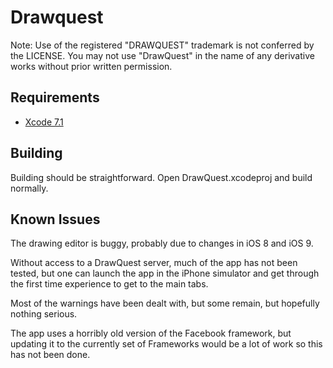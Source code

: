 # Drawquest

Note: Use of the registered "DRAWQUEST" trademark is not conferred by the LICENSE. You may not use "DrawQuest" in the name of any derivative works without prior written permission.

## Requirements ##

- [Xcode 7.1](http://developer.apple.com)

## Building ##

Building should be straightforward. Open DrawQuest.xcodeproj and build normally.

## Known Issues ##

The drawing editor is buggy, probably due to changes in iOS 8 and iOS 9.

Without access to a DrawQuest server, much of the app has not been tested, but one can
launch the app in the iPhone simulator and get through the first time experience to get
to the main tabs.

Most of the warnings have been dealt with, but some remain, but hopefully nothing serious.

The app uses a horribly old version of the Facebook framework, but updating it to the
currently set of Frameworks would be a lot of work so this has not been done.
